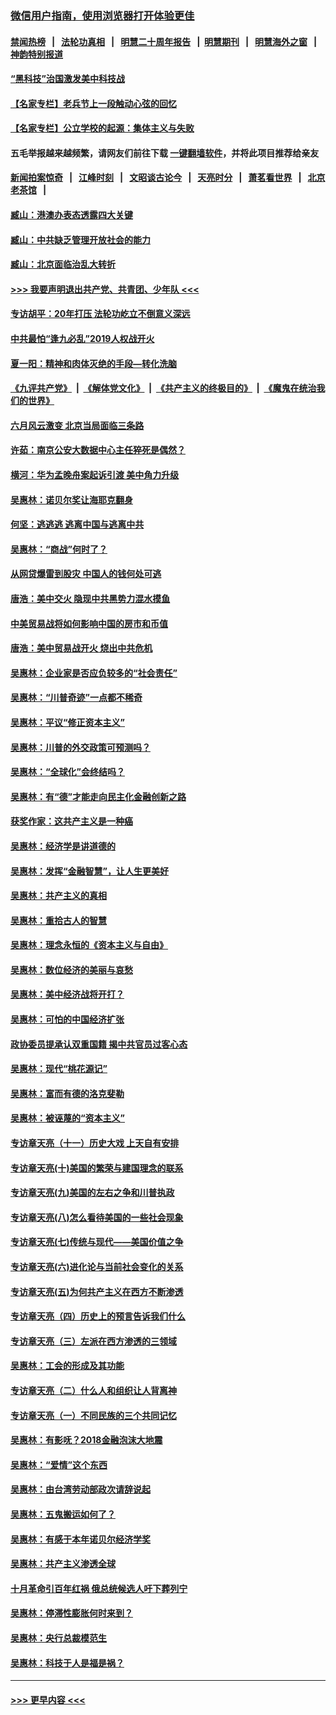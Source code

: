 ### [微信用户指南，使用浏览器打开体验更佳](https://github.com/gfw-breaker/banned-news1/blob/master/indexes/wechat-guide.md?t=0)
#### [禁闻热榜](热点新闻.md?t=0)  &nbsp;&nbsp;|&nbsp;&nbsp; [法轮功真相](https://github.com/gfw-breaker/truth/blob/master/README.md?t=0) &nbsp;&nbsp;|&nbsp;&nbsp; [明慧二十周年报告](https://github.com/gfw-breaker/mh-reports/blob/master/README.md?t=0) &nbsp;&nbsp;|&nbsp;&nbsp;[明慧期刊](https://github.com/gfw-breaker/mh-qikan) &nbsp;&nbsp;|&nbsp;&nbsp; [明慧海外之窗](https://github.com/gfw-breaker/mh-news/blob/master/README.md?t=0) &nbsp;&nbsp;|&nbsp;&nbsp; [神韵特别报道](https://github.com/gfw-breaker/mh-news/blob/master/shenyun.md?t=0)
#### [“黑科技”治国激发美中科技战](../pages/nsc423/n11638056.md?t=02080922) 
#### [【名家专栏】老兵节上一段触动心弦的回忆](../pages/nsc423/n11646016.md?t=02080922) 
#### [【名家专栏】公立学校的起源：集体主义与失败](../pages/nsc423/n11601833.md?t=02080922) 
#### 五毛举报越来越频繁，请网友们前往下载 [一键翻墙软件](https://github.com/gfw-breaker/ssr-accounts)，并将此项目推荐给亲友
#### [新闻拍案惊奇](https://github.com/gfw-breaker/banned-news1/blob/master/pages/link4.md) &nbsp;&nbsp;|&nbsp;&nbsp; [江峰时刻](https://github.com/gfw-breaker/banned-news1/blob/master/pages/link4.md) &nbsp;&nbsp;|&nbsp;&nbsp; [文昭谈古论今](https://github.com/gfw-breaker/banned-news1/blob/master/pages/link4.md) &nbsp;&nbsp;|&nbsp;&nbsp; [天亮时分](https://github.com/gfw-breaker/banned-news1/blob/master/pages/link4.md) &nbsp;&nbsp;|&nbsp;&nbsp; [萧茗看世界](https://github.com/gfw-breaker/banned-news1/blob/master/pages/link4.md) &nbsp;&nbsp;|&nbsp;&nbsp; [北京老茶馆](https://github.com/gfw-breaker/banned-news1/blob/master/pages/link4.md) &nbsp;&nbsp;|&nbsp;&nbsp; 
#### [臧山：港澳办表态透露四大关键](../pages/nsc423/n11421628.md?t=02080922) 
#### [臧山：中共缺乏管理开放社会的能力](../pages/nsc423/n11407457.md?t=02080922) 
#### [臧山：北京面临治乱大转折](../pages/nsc423/n11406895.md?t=02080922) 
#### [>>> 我要声明退出共产党、共青团、少年队 <<<](https://github.com/begood0513/goodnews/blob/master/quit/letter.md) 
#### [专访胡平：20年打压 法轮功屹立不倒意义深远](../pages/nsc423/n11398800.md?t=02080922) 
#### [中共最怕“逢九必乱”2019人权战开火](../pages/nsc423/n11385248.md?t=02080922) 
#### [夏一阳：精神和肉体灭绝的手段—转化洗脑](../pages/nsc423/n11368250.md?t=02080922) 
#### [《九评共产党》](https://github.com/begood0513/9ping.md/blob/master/README.md) &nbsp;|&nbsp; [《解体党文化》](../../../../jtdwh.md/blob/master/README.md)  &nbsp;|&nbsp; [《共产主义的终极目的》](../../../../gczydzjmd.md/blob/master/README.md) &nbsp;|&nbsp; [《魔鬼在统治我们的世界》](../../../../mgztzwmdsj.md/blob/master/README.md) 
#### [六月风云激变 北京当局面临三条路](../pages/nsc423/n11313668.md?t=02080922) 
#### [许茹：南京公安大数据中心主任猝死是偶然？](../pages/nsc423/n11064744.md?t=02080922) 
#### [横河：华为孟晚舟案起诉引渡 美中角力升级](../pages/nsc423/n11027230.md?t=02080922) 
#### [吴惠林：诺贝尔奖让海耶克翻身](../pages/nsc423/n10890049.md?t=02080922) 
#### [何坚：逃逃逃 逃离中国与逃离中共](../pages/nsc423/n10592891.md?t=02080922) 
#### [吴惠林：“商战”何时了？](../pages/nsc423/n10573558.md?t=02080922) 
#### [从网贷爆雷到股灾 中国人的钱何处可逃](../pages/nsc423/n10572800.md?t=02080922) 
#### [唐浩：美中交火 隐现中共黑势力混水摸鱼](../pages/nsc423/n10544040.md?t=02080922) 
#### [中美贸易战将如何影响中国的房市和币值](../pages/nsc423/n10543697.md?t=02080922) 
#### [唐浩：美中贸易战开火 烧出中共危机](../pages/nsc423/n10540126.md?t=02080922) 
#### [吴惠林：企业家是否应负较多的“社会责任”](../pages/nsc423/n10535022.md?t=02080922) 
#### [吴惠林：“川普奇迹”一点都不稀奇](../pages/nsc423/n10512808.md?t=02080922) 
#### [吴惠林：平议“修正资本主义”](../pages/nsc423/n10495724.md?t=02080922) 
#### [吴惠林：川普的外交政策可预测吗？](../pages/nsc423/n10462387.md?t=02080922) 
#### [吴惠林：“全球化”会终结吗？](../pages/nsc423/n10452838.md?t=02080922) 
#### [吴惠林：有“德”才能走向民主化金融创新之路](../pages/nsc423/n10432292.md?t=02080922) 
#### [获奖作家：这共产主义是一种癌](../pages/nsc423/n10431541.md?t=02080922) 
#### [吴惠林：经济学是讲道德的](../pages/nsc423/n10398014.md?t=02080922) 
#### [吴惠林：发挥“金融智慧”，让人生更美好](../pages/nsc423/n10375019.md?t=02080922) 
#### [吴惠林：共产主义的真相](../pages/nsc423/n10351394.md?t=02080922) 
#### [吴惠林：重拾古人的智慧](../pages/nsc423/n10337691.md?t=02080922) 
#### [吴惠林：理念永恒的《资本主义与自由》](../pages/nsc423/n10316274.md?t=02080922) 
#### [吴惠林：数位经济的美丽与哀愁](../pages/nsc423/n10292946.md?t=02080922) 
#### [吴惠林：美中经济战将开打？](../pages/nsc423/n10258825.md?t=02080922) 
#### [吴惠林：可怕的中国经济扩张](../pages/nsc423/n10219147.md?t=02080922) 
#### [政协委员提承认双重国籍 揭中共官员过客心态](../pages/nsc423/n10208809.md?t=02080922) 
#### [吴惠林：现代“桃花源记”](../pages/nsc423/n10185234.md?t=02080922) 
#### [吴惠林：富而有德的洛克斐勒](../pages/nsc423/n10142264.md?t=02080922) 
#### [吴惠林：被诬蔑的“资本主义”](../pages/nsc423/n10124816.md?t=02080922) 
#### [专访章天亮（十一）历史大戏 上天自有安排](../pages/nsc423/n10094905.md?t=02080922) 
#### [专访章天亮(十)美国的繁荣与建国理念的联系](../pages/nsc423/n10094899.md?t=02080922) 
#### [专访章天亮(九)美国的左右之争和川普执政](../pages/nsc423/n10094889.md?t=02080922) 
#### [专访章天亮(八)怎么看待美国的一些社会现象](../pages/nsc423/n10094857.md?t=02080922) 
#### [专访章天亮(七)传统与现代——美国价值之争](../pages/nsc423/n10093140.md?t=02080922) 
#### [专访章天亮(六)进化论与当前社会变化的关系](../pages/nsc423/n10092036.md?t=02080922) 
#### [专访章天亮(五)为何共产主义在西方不断渗透](../pages/nsc423/n10083620.md?t=02080922) 
#### [专访章天亮（四）历史上的预言告诉我们什么](../pages/nsc423/n10083606.md?t=02080922) 
#### [专访章天亮（三）左派在西方渗透的三领域](../pages/nsc423/n10081115.md?t=02080922) 
#### [吴惠林：工会的形成及其功能](../pages/nsc423/n10080633.md?t=02080922) 
#### [专访章天亮（二）什么人和组织让人背离神](../pages/nsc423/n10076637.md?t=02080922) 
#### [专访章天亮（一）不同民族的三个共同记忆](../pages/nsc423/n10074188.md?t=02080922) 
#### [吴惠林：有影呒？2018金融泡沫大地震](../pages/nsc423/n10040534.md?t=02080922) 
#### [吴惠林：“爱情”这个东西](../pages/nsc423/n10019423.md?t=02080922) 
#### [吴惠林：由台湾劳动部政次请辞说起](../pages/nsc423/n9979679.md?t=02080922) 
#### [吴惠林：五鬼搬运如何了？](../pages/nsc423/n9925338.md?t=02080922) 
#### [吴惠林：有感于本年诺贝尔经济学奖](../pages/nsc423/n9871883.md?t=02080922) 
#### [吴惠林：共产主义渗透全球](../pages/nsc423/n9812748.md?t=02080922) 
#### [十月革命引百年红祸 俄总统候选人吁下葬列宁](../pages/nsc423/n9810182.md?t=02080922) 
#### [吴惠林：停滞性膨胀何时来到？](../pages/nsc423/n9764136.md?t=02080922) 
#### [吴惠林：央行总裁模范生](../pages/nsc423/n9728134.md?t=02080922) 
#### [吴惠林：科技于人是福是祸？](../pages/nsc423/n9672982.md?t=02080922) 

----
#### [ >>> 更早内容 <<< ](../indexes/nsc423-earlier.md)
